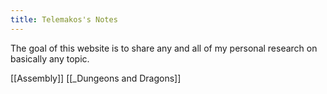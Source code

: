 ```yaml
---
title: Telemakos's Notes
---
```

The goal of this website is to share any and all of my personal research on basically any topic. 

[[Assembly]]
[[_Dungeons and Dragons]]
